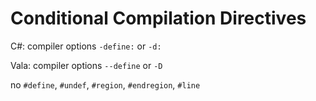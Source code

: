 # Conditional Compilation Directives

C#: compiler options `-define:` or `-d:`

Vala: compiler options `--define` or `-D`

no `#define`, `#undef`, `#region`, `#endregion`, `#line`
